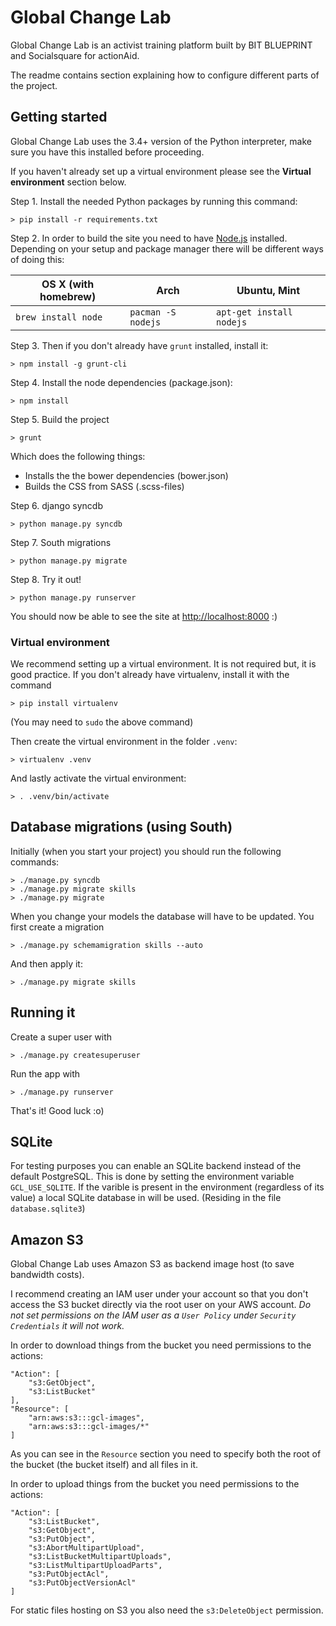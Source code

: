 Global Change Lab
=================
Global Change Lab is an activist training platform built by BIT BLUEPRINT and
Socialsquare for actionAid.

The readme contains section explaining how to configure different parts of the
project.

Getting started
---------------

Global Change Lab uses the 3.4+ version of the Python interpreter, make sure you have this installed before proceeding.

If you haven't already set up a virtual environment please see the
**Virtual environment** section below.

Step 1. Install the needed Python packages by running this command:

    > pip install -r requirements.txt

Step 2. In order to build the site you need to have
[Node.js](http://nodejs.org/) installed. Depending on your setup and package
manager there will be different ways of doing this:

| OS X (with homebrew) | Arch               | Ubuntu, Mint             |
| -------------------- | ------------------ | ------------------------ |
| `brew install node`  | `pacman -S nodejs` | `apt-get install nodejs` |

Step 3. Then if you don't already have `grunt` installed, install it:

    > npm install -g grunt-cli

Step 4. Install the node dependencies (package.json):

    > npm install

Step 5. Build the project

    > grunt

Which does the following things:

* Installs the the bower dependencies (bower.json)
* Builds the CSS from SASS (.scss-files)

Step 6. django syncdb

    > python manage.py syncdb

Step 7. South migrations

    > python manage.py migrate

Step 8. Try it out!

    > python manage.py runserver

You should now be able to see the site at <http://localhost:8000> :)

### Virtual environment
We recommend setting up a virtual environment. It is not required but, it is
good practice.
If you don't already have virtualenv, install it with the command

    > pip install virtualenv

(You may need to `sudo` the above command)

Then create the virtual environment in the folder `.venv`:

    > virtualenv .venv

And lastly activate the virtual environment:

    > . .venv/bin/activate


Database migrations (using South)
---------------------------------
Initially (when you start your project) you should run the following commands:

    > ./manage.py syncdb
    > ./manage.py migrate skills
    > ./manage.py migrate

When you change your models the database will have to be updated.
You first create a migration

    > ./manage.py schemamigration skills --auto

And then apply it:

    > ./manage.py migrate skills

Running it
----------
Create a super user with

    > ./manage.py createsuperuser

Run the app with

    > ./manage.py runserver

That's it! Good luck :o)

SQLite
------
For testing purposes you can enable an SQLite backend instead of the default
PostgreSQL. This is done by setting the environment variable `GCL_USE_SQLITE`.
If the varible is present in the environment (regardless of its value) a local
SQLite database in will be used. (Residing in the file `database.sqlite3`)

Amazon S3
---------
Global Change Lab uses Amazon S3 as backend image host (to save bandwidth costs).

I recommend creating an IAM user under your account so that you don't access the
S3 bucket directly via the root user on your AWS account.
_Do not set permissions on the IAM user as a `User Policy` under `Security
Credentials` it will not work._

In order to download things from the bucket you need permissions to the actions:

    "Action": [
    	"s3:GetObject",
    	"s3:ListBucket"
    ],
    "Resource": [
    	"arn:aws:s3:::gcl-images",
    	"arn:aws:s3:::gcl-images/*"
    ]

As you can see in the `Resource` section you need to specify both the root of
the bucket (the bucket itself) and all files in it.

In order to upload things from the bucket you need permissions to the actions:

    "Action": [
    	"s3:ListBucket",
    	"s3:GetObject",
    	"s3:PutObject",
    	"s3:AbortMultipartUpload",
    	"s3:ListBucketMultipartUploads",
    	"s3:ListMultipartUploadParts",
    	"s3:PutObjectAcl",
    	"s3:PutObjectVersionAcl"
    ]

For static files hosting on S3 you also need the `s3:DeleteObject` permission.
